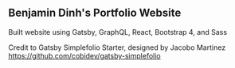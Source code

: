 ## Benjamin Dinh's Portfolio Website

Built website using Gatsby, GraphQL, React, Bootstrap 4, and Sass

Credit to Gatsby Simplefolio Starter, designed by Jacobo Martinez
https://github.com/cobidev/gatsby-simplefolio
